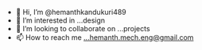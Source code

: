 - 👋 Hi, I’m @hemanthkandukuri489
- 👀 I’m interested in ...design
- 💞️ I’m looking to collaborate on ...projects
- 📫 How to reach me ...hemanth.mech.eng@gmail.com
<!---
hemanthkandukuri489/hemanthkandukuri489 is a ✨ special ✨ repository because its `README.md` (this file) appears on your GitHub profile.
You can click the Preview link to take a look at your changes.
--->

